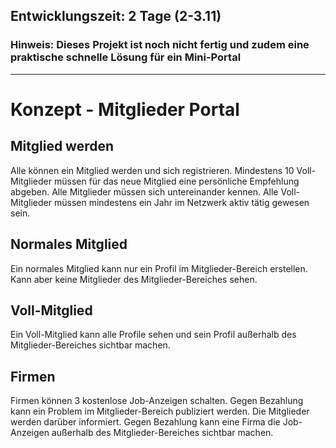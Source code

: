 ## Entwicklungszeit: 2 Tage (2-3.11)

### Hinweis: Dieses Projekt ist noch nicht fertig und zudem eine praktische schnelle Lösung für ein Mini-Portal

---

# Konzept - Mitglieder Portal

## Mitglied werden

Alle können ein Mitglied werden und sich registrieren. Mindestens 10 Voll-Mitglieder müssen
für das neue Mitglied eine persönliche Empfehlung abgeben.
Alle Mitglieder müssen sich untereinander kennen. Alle Voll-Mitglieder müssen mindestens ein Jahr im Netzwerk aktiv tätig gewesen sein.

## Normales Mitglied

Ein normales Mitglied kann nur ein Profil im Mitglieder-Bereich erstellen. Kann aber keine Mitglieder des
Mitglieder-Bereiches sehen.

## Voll-Mitglied

Ein Voll-Mitglied kann alle Profile sehen und sein Profil außerhalb des Mitglieder-Bereiches sichtbar machen.

## Firmen

Firmen können 3 kostenlose Job-Anzeigen schalten. Gegen Bezahlung kann ein Problem im Mitglieder-Bereich
publiziert werden. Die Mitglieder werden darüber informiert.
Gegen Bezahlung kann eine Firma die Job-Anzeigen außerhalb des Mitglieder-Bereiches sichtbar machen.

